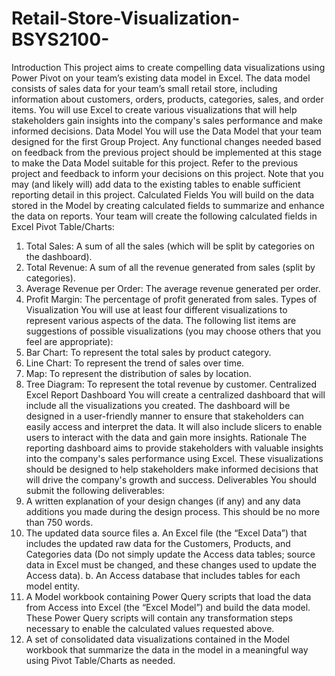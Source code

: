# Retail-Store-Visualization-BSYS2100-

Introduction
This project aims to create compelling data visualizations using Power Pivot on your team’s existing data model in Excel. The data model consists of sales data for your team’s small retail store, including information about customers, orders, products, categories, sales, and order items. You will use Excel to create various visualizations that will help stakeholders gain insights into the company's sales performance and make informed decisions.
Data Model
You will use the Data Model that your team designed for the first Group Project. Any functional changes needed based on feedback from the previous project should be implemented at this stage to make the Data Model suitable for this project. Refer to the previous project and feedback to inform your decisions on this project. Note that you may (and likely will) add data to the existing tables to enable sufficient reporting detail in this project.
Calculated Fields
You will build on the data stored in the Model by creating calculated fields to summarize and enhance the data on reports. Your team will create the following calculated fields in Excel Pivot Table/Charts:
1. Total Sales: A sum of all the sales (which will be split by categories on the dashboard).
2. Total Revenue: A sum of all the revenue generated from sales (split by categories).
3. Average Revenue per Order: The average revenue generated per order.
4. Profit Margin: The percentage of profit generated from sales.
Types of Visualization
You will use at least four different visualizations to represent various aspects of the data. The following list items are suggestions of possible visualizations (you may choose others that you feel are appropriate):
1. Bar Chart: To represent the total sales by product category.
2. Line Chart: To represent the trend of sales over time.
3. Map: To represent the distribution of sales by location.
4. Tree Diagram: To represent the total revenue by customer.
Centralized Excel Report Dashboard
You will create a centralized dashboard that will include all the visualizations you created. The dashboard will be designed in a user-friendly manner to ensure that stakeholders can easily access and interpret the data. It will also include slicers to enable users to interact with the data and gain more insights.
Rationale
The reporting dashboard aims to provide stakeholders with valuable insights into the company's sales performance using Excel. These visualizations should be designed to help stakeholders make informed decisions that will drive the company's growth and success.
Deliverables
You should submit the following deliverables:
1. A written explanation of your design changes (if any) and any data additions you made during the design process. This should be no more than 750 words.
2. The updated data source files
a. An Excel file (the “Excel Data”) that includes the updated raw data for the Customers, Products, and Categories data (Do not simply update the Access data tables; source data in Excel must be changed, and these changes used to update the Access data).
b. An Access database that includes tables for each model entity.
3. A Model workbook containing Power Query scripts that load the data from Access into Excel (the “Excel Model”) and build the data model. These Power Query scripts will contain any transformation steps necessary to enable the calculated values requested above.
4. A set of consolidated data visualizations contained in the Model workbook that summarize the data in the model in a meaningful way using Pivot Table/Charts as needed.
